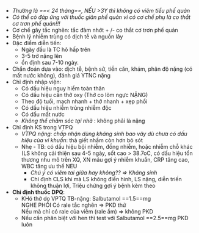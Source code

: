 - _Thường là ==< 24 tháng==, NẾU >3Y thì không có viêm tiểu phế quản_  
- _Có thể có đáp ứng với thuốc giãn phế quản vì có cơ chế phụ là co thắt cơ trơn phế quản!!!_  
- Cơ chế gây tắc nghẽn: tắc đàm nhớt + /- co thắt cơ trơn phế quản  
- Bệnh lý nhiễm trùng có dịch tễ và nguồn lây  
- Đặc điểm diễn tiến:  
	- Ngày đầu là TC hô hấp trên  
	- 3-5 trở nặng lên  
	- ổn định sau 7-10 ngày.  
- Chẩn đoán dựa vào: dịch tễ, bệnh sử, tiền căn, khám, phân độ nặng (có mất nước không), đánh giá YTNC nặng  
- Chỉ định nhập viện:  
	- Có dấu hiệu nguy hiểm toàn thân  
	- Có dấu hiệu cần thở oxy (Thở co lõm ngực NẶNG)  
	- Theo độ tuổi, mạch nhanh + thở nhanh + xẹp phổi  
	- Có dấu hiệu nhiễm trùng nhiễm độc  
	- Có dấu mất nước  
	- *Không thể chăm sóc tại nhà* : không phải là nặng  
- Chỉ định KS trong VTPQ  
	- _VTPQ nặng: chấp nhận dùng kháng sinh bao vây dù chưa có dấu hiệu của vi khuẩn_: thà giết nhầm còn hơn bỏ sót  
	- Nhẹ - TB: có dấu hiệu bội nhiễm, đồng nhiễm, hoặc nhiễm chỗ khác (LS không cải thiện sau 4-5 ngày, sốt cao > 38.7oC, có dấu hiệu tổn thương nhu mô trên XQ, XN máu gợi ý nhiễm khuẩn, CRP tăng cao, WBC tăng ưu thế NEU  
		- _Chú ý có viêm tai giữa hay không?? => Kháng sinh_  
		- Chỉ định CLS khi mà LS không điển hình, LS nặng, diễn triến không thuận lợi, Triệu chứng gợi ý bệnh kèm theo  
- **Chỉ định thuốc DPQ**:  
	- KHó thở do VPTQ TB-nặng: Salbutamol ==1.5==mg    
	NGHE PHỔI Có rale tắc nghẽn => PKD thử    
	Nếu mà chỉ có rale của viêm (rale ẩm) => không PKD  
	- Nếu cần phân biệt với hen thì test với Salbutamol ==2.5==mg PKD luôn
